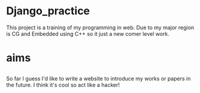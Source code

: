 # Django_practice
This project is a training of my programming in web. Due to my major region is CG and Embedded using C++ so it just a new comer level work.

# aims

##
So far I guess I'd like to write a website to introduce my works or papers in the future. I think it's cool so act like a hacker!
